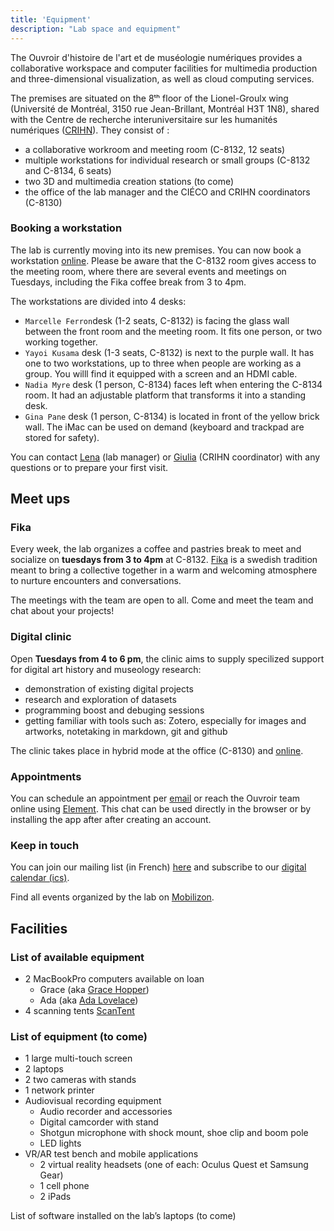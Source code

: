 ```yaml
---
title: 'Equipment'
description: "Lab space and equipment"
---
```


The Ouvroir d'histoire de l'art et de muséologie numériques  provides a collaborative workspace and computer facilities for multimedia production and three-dimensional visualization, as well as cloud computing services.

The premises are situated on the 8ᵗʰ floor of the Lionel-Groulx wing (Université de Montréal, 3150 rue Jean-Brillant, Montréal H3T 1N8), shared with the Centre de recherche interuniversitaire sur les humanités numériques ([CRIHN](https://can01.safelinks.protection.outlook.com/?url=http%3A%2F%2Fcrihn.org%2F&data=05|01|lena.krause@umontreal.ca|4eb34603ff654cfcf60608da96a5413f|d27eefec2a474be7981e0f8977fa31d8|1|0|637987935231065453|Unknown|TWFpbGZsb3d8eyJWIjoiMC4wLjAwMDAiLCJQIjoiV2luMzIiLCJBTiI6Ik1haWwiLCJXVCI6Mn0%3D|2000|||&sdata=31i08Po3o69sgzepX2g2EJJjJFowhAFnzh5F8HYf8kY%3D&reserved=0)). They consist of : 
- a collaborative workroom and meeting room (C-8132, 12 seats)
- multiple workstations for individual research or small groups (C-8132 and C-8134, 6 seats)
- two 3D and multimedia creation stations (to come)
- the office of the lab manager and the CIÉCO and CRIHN coordinators (C-8130)

### Booking a workstation

The lab is currently moving into its new premises. You can now book a workstation [online](https://docs.google.com/spreadsheets/d/11EBiGa9AELoJt5j9KANnbXz3EGMhc8vrqQBaHLwTkfo/edit?usp=sharing). Please be aware that the C-8132 room gives access to the meeting room, where there are several events and meetings on Tuesdays, including the Fika coffee break from 3 to 4pm.

The workstations are divided into 4 desks:

- `Marcelle Ferron`desk (1-2 seats, C-8132) is facing the glass wall between the front room and the meeting room. It fits one person, or two working together.
- `Yayoi Kusama` desk (1-3 seats, C-8132) is next to the purple wall. It has one to two workstations, up to three when people are working as a group. You willl find it equipped with a screen and an HDMI cable. 
- `Nadia Myre` desk (1 person, C-8134) faces left when entering the C-8134 room. It had an adjustable platform that transforms it into a standing desk.
- `Gina Pane` desk (1 person, C-8134) is located in front of the yellow brick wall. The iMac can be used on demand (keyboard and trackpad are stored for safety).

You can contact [Lena](mailto:ouvroir@umontreal.ca) (lab manager) or [Giulia](giulia.ferretti@umontreal.ca) (CRIHN coordinator) with any questions or to prepare your first visit.

## Meet ups

### Fika

Every week, the lab organizes a coffee and pastries break to meet and socialize on **tuesdays from 3 to 4pm** at C-8132. [Fika](https://www.swedishfood.com/fika) is a swedish tradition meant to bring a collective together in a warm and welcoming atmosphere to nurture encounters and conversations.

The meetings with the team are open to all. Come and meet the team and chat about your projects!

### Digital clinic

Open **Tuesdays from 4 to 6 pm**, the clinic aims to supply specilized support for digital art history and museology research: 

- demonstration of existing digital projects
- research and exploration of datasets
- programming boost and debuging sessions
- getting familiar with tools such as: Zotero, especially for images and artworks,  notetaking in markdown, git and github

The clinic takes place in hybrid mode at the office (C-8130) and [online](https://umontreal.zoom.us/j/82480661654?pwd=cUlzb09hZ3lkd2UvcmpPbTdmQkZBQT09).

### Appointments

You can schedule an appointment per [email](mailto:ouvroir@umontreal.ca) or reach the Ouvroir team online using [Element](https://matrix.to/#/!AaxspHhzNUgFJpDKTr:matrix.org?via=matrix.org). This chat can be used directly in the browser or by installing the app after after creating an account.

### Keep in touch

You can join our mailing list (in French) [here](https://listes.umontreal.ca/wws/subscribe/ouvroir) and subscribe to our [digital calendar (ics)](https://outlook.office365.com/owa/calendar/00612925e3e44352a2fecda3cc840ee0@umontreal.ca/c2e6e5f6a7264c3b99fb9f6ef3f69b617923860242817213963/calendar.ics).

Find all events organized by the lab on [Mobilizon](https://mobilizon.fr/@ouvroir_lab/events).



## Facilities

### List of available equipment 

- 2 MacBookPro computers available on loan
  - Grace (aka [Grace Hopper](https://fr.wikipedia.org/wiki/Grace_Hopper))
  - Ada (aka [Ada Lovelace](https://fr.wikipedia.org/wiki/Ada_Lovelace))
- 4 scanning tents [ScanTent](https://readcoop.eu/scantent/)

### List of equipment (to come)

- 1 large multi-touch screen
- 2 laptops
- 2 two cameras with stands
- 1 network printer 
- Audiovisual recording equipment 
  - Audio recorder and accessories
  - Digital camcorder with stand
  - Shotgun microphone with shock mount, shoe clip and boom pole
  - LED lights
- VR/AR test bench and mobile applications
  - 2 virtual reality headsets (one of each: Oculus Quest et Samsung Gear) 
  - 1 cell phone <!-- iOS ou Android?-->
  - 2 iPads

List of software installed on the lab’s laptops (to come)

